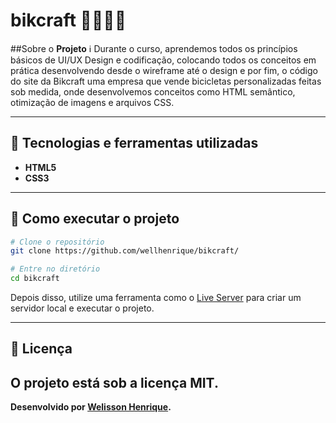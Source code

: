 # bikcraft 🚴‍♂️🚴‍♂

##Sobre o  <strong>Projeto</strong> ℹ
Durante o curso, aprendemos todos os princípios básicos de UI/UX Design e codificação, colocando todos os conceitos em prática desenvolvendo desde o 
 wireframe até o design e por fim, o código do site da Bikcraft uma empresa que vende bicicletas personalizadas feitas sob medida,
 onde desenvolvemos conceitos como HTML semântico, otimização de imagens e arquivos CSS.

---

## 🚀 Tecnologias e ferramentas utilizadas
- **HTML5**
- **CSS3**

---

## 🔧 Como executar o projeto

```bash
# Clone o repositório
git clone https://github.com/wellhenrique/bikcraft/

# Entre no diretório
cd bikcraft
```
Depois disso, utilize uma ferramenta como o [Live Server](https://marketplace.visualstudio.com/items?itemName=ritwickdey.LiveServer) para criar um servidor local e executar o projeto.

---

## 📝 Licença

O projeto está sob a licença MIT.
---

**Desenvolvido por [Welisson Henrique](https://github.com/wellhenrique).**
